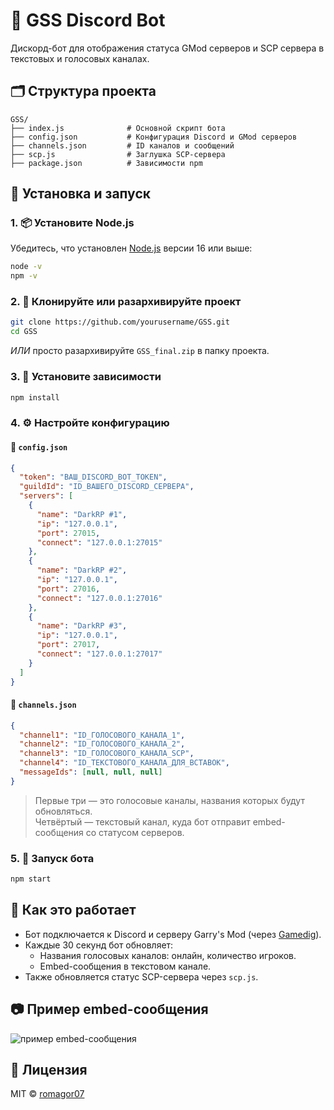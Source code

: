 # 📡 GSS Discord Bot

Дискорд-бот для отображения статуса GMod серверов и SCP сервера в текстовых и голосовых каналах.

## 🗂 Структура проекта

```
GSS/
├── index.js              # Основной скрипт бота
├── config.json           # Конфигурация Discord и GMod серверов
├── channels.json         # ID каналов и сообщений
├── scp.js                # Заглушка SCP-сервера
├── package.json          # Зависимости npm
```

## 🚀 Установка и запуск

### 1. 📦 Установите Node.js

Убедитесь, что установлен [Node.js](https://nodejs.org/) версии 16 или выше:

```bash
node -v
npm -v
```

### 2. 📁 Клонируйте или разархивируйте проект

```bash
git clone https://github.com/yourusername/GSS.git
cd GSS
```

_ИЛИ_ просто разархивируйте `GSS_final.zip` в папку проекта.

### 3. 🔧 Установите зависимости

```bash
npm install
```

### 4. ⚙️ Настройте конфигурацию

#### 🔑 `config.json`

```json
{
  "token": "ВАШ_DISCORD_BOT_TOKEN",
  "guildId": "ID_ВАШЕГО_DISCORD_СЕРВЕРА",
  "servers": [
    {
      "name": "DarkRP #1",
      "ip": "127.0.0.1",
      "port": 27015,
      "connect": "127.0.0.1:27015"
    },
    {
      "name": "DarkRP #2",
      "ip": "127.0.0.1",
      "port": 27016,
      "connect": "127.0.0.1:27016"
    },
    {
      "name": "DarkRP #3",
      "ip": "127.0.0.1",
      "port": 27017,
      "connect": "127.0.0.1:27017"
    }
  ]
}
```

#### 📡 `channels.json`

```json
{
  "channel1": "ID_ГОЛОСОВОГО_КАНАЛА_1",
  "channel2": "ID_ГОЛОСОВОГО_КАНАЛА_2",
  "channel3": "ID_ГОЛОСОВОГО_КАНАЛА_SCP",
  "channel4": "ID_ТЕКСТОВОГО_КАНАЛА_ДЛЯ_ВСТАВОК",
  "messageIds": [null, null, null]
}
```

> Первые три — это голосовые каналы, названия которых будут обновляться.  
> Четвёртый — текстовый канал, куда бот отправит embed-сообщения со статусом серверов.

### 5. 🧪 Запуск бота

```bash
npm start
```

## 🔄 Как это работает

- Бот подключается к Discord и серверу Garry's Mod (через [Gamedig](https://github.com/sonicsnes/node-gamedig)).
- Каждые 30 секунд бот обновляет:
  - Названия голосовых каналов: онлайн, количество игроков.
  - Embed-сообщения в текстовом канале.
- Также обновляется статус SCP-сервера через `scp.js`.

## 📷 Пример embed-сообщения

![пример embed-сообщения](https://i.imgur.com/GQZVoTO.png)

## 📜 Лицензия

MIT © [romagor07](https://github.com/Romagor07)
